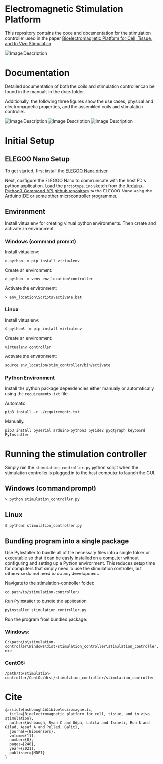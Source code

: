 # Electromagnetic Stimulation Platform

This repository contains the code and documentation for the stimulation controller used in the paper [Bioelectromagnetic Platform for Cell, Tissue, and In Vivo Stimulation](https://example.comhttps://www.mdpi.com/2079-6374/11/8/248).

![Image Description](./images/graphical_abstract.png)

# Documentation

Detailed documentation of both the coils and stimulation controller can be found in the manuals in the docs folder.

Additionally, the following three figures show the use cases, physical and electromagnetic properties, and the assembled coils and stimulation controller.

![Image Description](./images/simulated_coil_holders.png)
![Image Description](./images/magnetic_field_simulations.png)
![Image Description](./images/assembled_coils.png)

# Initial Setup

## ELEGOO Nano Setup

To get started, first install the [ELEGOO Nano driver](http://69.195.111.207/tutorial-download/?t=Nano3.0+)

Next, configure the ELEGOO Nano to communicate with the host PC's python application. Load the `prototype.ino` sketch from the [Arduino-Python3-Command-API github repository](https://github.com/mkals/Arduino-Python3-Command-API) to the ELEGOO Nano using the Arduino IDE or some other microcontroller programmer.

## Environment

Install virtualenv for creating virtual python environments. Then create and activate an environment.

### Windows (command prompt)

Install virtualenv:

`> python -m pip install virtualenv`

Create an environment: 

`> python -m venv env_location\controller`

Activate the environment:

`> env_location\Scripts\activate.bat`

### Linux

Install virtualenv:

`$ python3 -m pip install virtualenv`

Create an environment: 

`virtualenv controller`

Activate the environment:

`source env_location/stim_controller/bin/activate`

### Python Environment

Install the python package dependencies either manually or automatically using the `requirements.txt` file.

Automatic:

`pip3 install -r ./requirements.txt`

Manually:

`pip3 install pyserial arduino-python3 pyside2 pyqtgraph keyboard PyInstaller`

# Running the stimulation controller

Simply run the `stimulation_controller.py` python script when the stimulation controller is plugged in to the host computer to launch the GUI.

## Windows (command prompt)

`> python stimulation_controller.py`

## Linux

`$ python3 stimulation_controller.py`

## Bundling program into a single package

Use PyInstaller to bundle all of the necessary files into a single folder or executable so that it can be easily installed on a computer without configuring and setting up a Python environment. This reduces setup time for computers that simply need to use the stimulation controller, but otherwise do not need to do any development.

Navigate to the stimulation-controller folder:

`cd path/to/stimulation-controller/`

Run PyInstaller to bundle the application

`pyinstaller stimulation_controller.py`

Run the program from bundled package:

### Windows:

`C:\path\to\stimulation-controller\Windows\dist\stimulation_controller\stimulation_controller.exe`

### CentOS:

`/path/to/stimulation-controller/CentOs/dist/stimulation_controller/stimulation_controller`

# Cite
```
@article{ashbaugh2021bioelectromagnetic,
  title={Bioelectromagnetic platform for cell, tissue, and in vivo stimulation},
  author={Ashbaugh, Ryan C and Udpa, Lalita and Israeli, Ron R and Gilad, Assaf A and Pelled, Galit},
  journal={Biosensors},
  volume={11},
  number={8},
  pages={248},
  year={2021},
  publisher={MDPI}
}
```